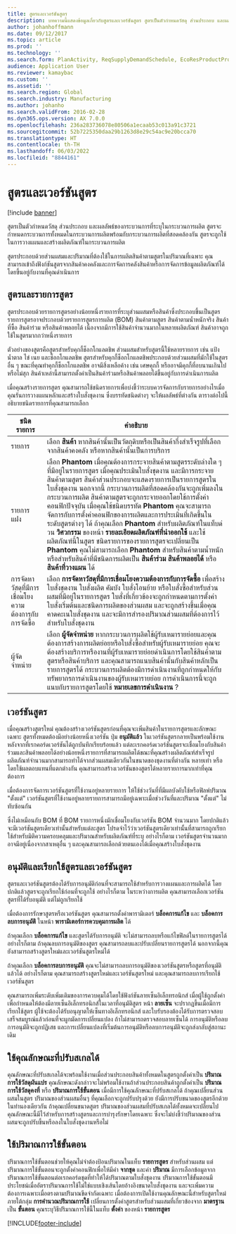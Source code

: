 ```yaml
---
title: สูตรและเวอร์ชันสูตร
description: บทความนี้แสดงข้อมูลเกี่ยวกับสูตรและเวอร์ชันสูตร สูตรเป็นตัวกำหนดวัสดุ ส่วนประกอบ และผลลัพธ์ของกระบวนการที่ระบุในกระบวนการผลิต สูตรจะถูกใช้ในการวางแผนและสร้างผลิตภัณฑ์ในกระบวนการผลิต
author: johanhoffmann
ms.date: 09/12/2017
ms.topic: article
ms.prod: ''
ms.technology: ''
ms.search.form: PlanActivity, ReqSupplyDemandSchedule, EcoResProductProdTypeFormulaNoActiveFormulaFormPart
audience: Application User
ms.reviewer: kamaybac
ms.custom: ''
ms.assetid: ''
ms.search.region: Global
ms.search.industry: Manufacturing
ms.author: johanho
ms.search.validFrom: 2016-02-28
ms.dyn365.ops.version: AX 7.0.0
ms.openlocfilehash: 236a283736078e80506a1ecaab53c013a91c3721
ms.sourcegitcommit: 52b7225350daa29b1263d8e29c54ac9e20bcca70
ms.translationtype: HT
ms.contentlocale: th-TH
ms.lasthandoff: 06/03/2022
ms.locfileid: "8844161"
---
```

# <a name="formulas-and-formula-versions"></a>สูตรและเวอร์ชันสูตร

[!include [banner](../includes/banner.md)]

สูตรเป็นตัวกำหนดวัสดุ ส่วนประกอบ และผลลัพธ์ของกระบวนการที่ระบุในกระบวนการผลิต สูตรจะกำหนดกระบวนการทั้งหมดในกระบวนการผลิตพร้อมกับกระบวนการผลิตที่สอดคล้องกัน สูตรจะถูกใช้ในการวางแผนและสร้างผลิตภัณฑ์ในกระบวนการผลิต

สูตรประกอบด้วยส่วนผสมและปริมาณที่ต้องใช้ในการผลิตสินค้าตามสูตรในปริมาณที่เฉพาะ คุณสามารถเข้าถึงฟังก์ชันสูตรจากสินค้าคงคลังและการจัดการคลังสินค้าหรือการจัดการข้อมูลผลิตภัณฑ์ได้โดยขึ้นอยู่กับงานที่คุณดำเนินการ

## <a name="formulas-and-formula-lines"></a>สูตรและรายการสูตร
สูตรประกอบด้วยรายการสูตรอย่างน้อยหนึ่งรายการที่ระบุส่วนผสมหรือสินค้าซึ่งประกอบขึ้นเป็นสูตร รายการสูตรอาจประกอบด้วยรายการสูตรการผลิต (BOM) สินค้าตามสูตร สินค้าตามน้ำหนักจริง สินค้าที่ซื้อ สินค้าร่วม หรือสินค้าพลอยได้ เนื่องจากมีการใช้สินค้าจำนวนมากในหลายผลิตภัณฑ์ สินค้าอาจถูกใช้ในสูตรมากกว่าหนึ่งรายการ

ตัวอย่างของสูตรคือสูตรสำหรับคุกกี้ช็อกโกแลตชิพ ส่วนผสมสำหรับสูตรนี้ใช้หลายรายการ เช่น แป้ง น้ำตาล ไข่ เนย และช็อกโกแลตชิพ สูตรสำหรับคุกกี้ช็อกโกแลตชิพประกอบด้วยส่วนผสมที่มักใช้ในสูตรอื่น ๆ ขณะที่คุณทำคุกกี้ช็อกโกแลตชิพ อาจมีสิ่งเหลือค้าง เช่น เศษคุกกี้ หรืออาจมีคุกกี้ที่อบนานเกินไปหรือไม่สุก สินค้าเหล่านี้สามารถตั้งค่าเป็นสินค้าร่วมหรือสินค้าพลอยได้ขึ้นอยู่กับการดำเนินการผลิต

เมื่อคุณสร้างรายการสูตร คุณสามารถใช้ชนิดรายการเพื่อบ่งชี้ว่าระบบควรจัดการกับรายการอย่างไรเมื่อคุณรันการวางแผนหลักและสร้างใบสั่งชุดงาน ซึ่งบรรทัดชนิดต่างๆ จะให้ผลลัพธ์ที่ต่างกัน  ตารางต่อไปนี้อธิบายชนิดรายการที่คุณสามารถเลือก 

| ชนิดรายการ     | คำอธิบาย  |
|---------------|--------------|
| รายการ          | เลือก **สินค้า** หากสินค้านั้นเป็นวัตถุดิบหรือเป็นสินค้ากึ่งสำเร็จรูปทึ่เลือกจากสินค้าคงคลัง หรือหากสินค้านั้นเป็นการบริการ |
| รายการแฝง       | เลือก **Phantom** เมื่อคุณต้องการกระจายสินค้าตามสูตรระดับล่างใด ๆ ที่มีอยู่ในรายการสูตร เมื่อคุณประเมินใบสั่งชุดงาน และมีการกระจายสินค้าตามสูตร สินค้าส่วนประกอบจะแสดงรายการเป็นรายการสูตรในใบสั่งชุดงาน นอกจากนี้ กระบวนการผลิตที่สอดคล้องกันจะถูกเพิ่มลงในกระบวนการผลิต สินค้าตามสูตรจะถูกกระจายออกโดยใช้การตั้งค่าคอนฟิกปัจจุบัน เมื่อคุณใช้ชนิดบรรทัด **Phantom** คุณจะสามารถจัดการกับการตั้งค่าคอนฟิกของการผลิตและการประเมินที่เกิดขึ้นในระดับสูตรต่างๆ ได้ ถ้าคุณเลือก **Phantom** สำหรับผลิตภัณฑ์ในแท็บด่วน **วิศวกรรม** ของหน้า **รายละเอียดผลิตภัณฑ์ที่นำออกใช้** และใช้ผลิตภัณฑ์นี้ในสูตร ชนิดรายการของรายการสูตรจะเปลี่ยนเป็น **Phantom** คุณไม่สามารถเลือก **Phantom** สำหรับสินค้าตามน้ำหนัก หรือสำหรับสินค้าที่มีชนิดการผลิตเป็น **สินค้าร่วม** **สินค้าพลอยได้** หรือ **สินค้าที่วางแผน** ได้ |
| การจัดหาวัสดุที่มีการเชื่อมโยงความต้องการกับการจัดซื้อ | เลือก **การจัดหาวัสดุที่มีการเชื่อมโยงความต้องการกับการจัดซื้อ** เพื่อสร้างใบสั่งชุดงาน ใบสั่งผลิต คัมบัง ใบสั่งโอนย้าย หรือใบสั่งซื้อสำหรับส่วนผสมที่มีอยู่ในรายการสูตร ใบสั่งที่เกี่ยวข้องจะถูกกำหนดตามการตั้งค่าใบสั่งเริ่มต้นและชนิดการผลิตของส่วนผสม และจะถูกสร้างขึ้นเมื่อคุณคาดคะเนใบสั่งชุดงาน และจะมีการสำรองปริมาณส่วนผสมที่ต้องการไว้สำหรับใบสั่งชุดงาน |
| ผู้จัดจำหน่าย        | เลือก **ผู้จัดจำหน่าย** หากกระบวนการผลิตใช้ผู้รับเหมารายย่อยและคุณต้องการสร้างการผลิตย่อยหรือใบสั่งซื้อสำหรับผู้รับเหมารายย่อย คุณจะต้องสร้างบริการหรืองานที่ผู้รับเหมารายย่อยดำเนินการโดยใช้สินค้าตามสูตรหรือสินค้าบริการ และคุณสามารถแนบสินค้านั้นกับสินค้าหลักเป็นรายการสูตรได้ กระบวนการผลิตต้องมีการดำเนินงานที่ถูกกำหนดให้กับทรัพยากรการดำเนินงานของผู้รับเหมารายย่อย การดำเนินการนี้จะถูกแนบกับรายการสูตรโดยใช้ **หมายเลขการดำเนินงาน** ? |

## <a name="formula-versions"></a>เวอร์ชันสูตร
เมื่อคุณสร้างสูตรใหม่ คุณต้องสร้างเวอร์ชันสูตรก่อนที่คุณจะเพิ่มสินค้าในรายการสูตรและลักษณะเฉพาะ สูตรทั้งหมดต้องมีอย่างน้อยหนึ่งเวอร์ชัน ปุ่ม **อนุมัติแล้ว** ในเวอร์ชันสูตรกลายเป็นพร้อมใช้งานหลังจากที่เรกคอร์ดเวอร์ชันได้ถูกบันทึกเรียบร้อยแล้ว แต่ละเรกคอร์ดเวอร์ชันสูตรจะเชื่อมโยงกับสินค้าร่วมและสินค้าพลอยได้อย่างน้อยหนึ่งรายการที่สามารถผลิตได้ขณะที่คุณสร้างผลิตภัณฑ์สำเร็จรูป ผลิตภัณฑ์จำนวนมากสามารถทำได้จากส่วนผสมเดียวกันในขนาดของชุดงานที่ต่างกัน หลายเท่า หรือโดยใช้ผลตอบแทนที่แตกต่างกัน คุณสามารถสร้างเวอร์ชันของสูตรได้หลายรายการมากเท่าที่คุณต้องการ

เมื่อต้องการจัดการเวอร์ชันสูตรที่ใช้งานอยู่หลายรายการ ให้ใช้ช่วงวันที่ที่มีผลบังคับใช้หรือฟิลพ์ปริมาณ "ตั้งแต่" เวอร์ชันสูตรที่ใช้งานอยู่หลายรายการสามารถมีอยู่เฉพาะเมื่อช่วงวันที่และปริมาณ "ตั้งแต่" ไม่ทับซ้อนกัน

ซึ่งไม่เหมือนกับ BOM ที่ BOM รายการหนึ่งมักเชื่อมโยงกับเวอร์ชัน BOM จำนวนมาก โดยปกติแล้วจะมีเวอร์ชันสูตรเดียวเท่านั้นสำหรับแต่ละสูตร โปรดจำไว้ว่าเวอร์ชันสูตรเดียวเท่านั้นที่สามารถถูกเรียกใช้สำหรับมิติความครอบคลุมและปริมาณสำหรับผลิตภัณฑ์ที่ระบุ อย่างไรก็ตาม เวอร์ชันสูตรจำนวนมากอาจมีอยู่เนื่องจากสาเหตุอื่น ๆ และคุณสามารถเลือกด้วยตนเองได้เมื่อคุณสร้างใบสั่งชุดงาน

## <a name="approve-and-activate-formulas-and-formula-versions"></a>อนุมัติและเรียกใช้สูตรและเวอร์ชันสูตร
สูตรและเวอร์ชันสูตรต้องได้รับการอนุมัติก่อนที่จะสามารถใช้สำหรับการวางแผนและการผลิตได้ โดยปกติแล้วสูตรจะถูกเรียกใช้ก่อนที่จะถูกใช้ อย่างไรก็ตาม ในระหว่างการผลิต คุณสามารถเลือกเวอร์ชันสูตรที่ได้รับอนุมัติ แต่ไม่ถูกเรียกใช้

เมื่อต้องการรักษาสูตรหรือเวอร์ชันสูตร คุณสามารถตั้งค่าพารามิเตอร์ **บล็อคการแก้ไข** และ **บล็อคการลบการอนุมัติ** ในหน้า **พารามิเตอร์การควบคุมการผลิต** ได้

ถ้าคุณเลือก **บล็อคการแก้ไข** และสูตรได้รับการอนุมัติ จะไม่สามารถลบหรือแก้ไขฟิลด์ในรายการสูตรได้ อย่างไรก็ตาม ถ้าคุณลบการอนุมัติของสูตร คุณสามารถลบและปรับเปลี่ยนรายการสูตรได้ นอกจากนี้คุณยังสามารถสร้างสูตรใหม่และเวอร์ชันสูตรใหม่ได้

ถ้าคุณเลือก **บล็อคการลบการอนุมัติ** คุณจะไม่สามารถลบการอนุมัติของเวอร์ชันสูตรหรือสูตรที่อนุมัติแล้วได้ อย่างไรก็ตาม คุณสามารถสร้างสูตรใหม่และเวอร์ชันสูตรใหม่ และคุณสามารถลบการเรียกใช้เวอร์ชันสูตร

คุณสามารถเพิ่มระดับเพิ่มเติมของการควบคุมได้โดยใช้ฟังก์ชันลายเซ็นอิเล็กทรอนิกส์ เมื่อผู้ใช้ถูกตั้งค่าเพื่อกำหนดให้ต้องมีลายเซ็นอิเล็กทรอนิกส์ในเวลาที่อนุมัติสูตร หน้า **ลายเซ็น** จะปรากฏขึ้นเมื่อมีการเรียกใช้สูตร ผู้ใช้จะต้องได้รับอนุญาตให้เซ็นทางอิเล็กทรอนิกส์ และใบรับรองต้องได้รับการตรวจสอบเสร็จสมบูรณ์แล้วก่อนที่จะผูกมัดการเปลี่ยนแปลง ถ้าไม่สามารถตรวจสอบลายเซ็นได้ การอนุมัติหรือลบการอนุมัติจะถูกปฏิเสธ และการเปลี่ยนแปลงที่เริ่มต้นการอนุมัติหรือลบการอนุมัติจะถูกส่งกลับสู่สถานะเดิม

## <a name="use-the-scalable-feature"></a>ใช้คุณลักษณะที่ปรับสเกลได้
คุณลักษณะที่ปรับสเกลได้จะพร้อมใช้งานเมื่อส่วนประกอบสินค้าทั้งหมดในสูตรถูกตั้งค่าเป็น **ปริมาณการใช้วัสดุผันแปร** คุณลักษณะดังกล่าวจะไม่พร้อมใช้งานถ้าส่วนประกอบสินค้าถูกตั้งค่าเป็น **ปริมาณการใช้วัสดุคงที่** หรือ **ปริมาณการใช้ขั้นตอน** เมื่อมีการใช้คุณลักษณะที่ปรับสเกลได้ ถ้าคุณเปลี่ยนส่วนผสมในสูตร ปริมาณของส่วนผสมอื่นๆ ที่คุณเลือกจะถูกปรับปรุงด้วย ยังมีการปรับขนาดของสูตรอีกด้วย  ในทำนองเดียวกัน ถ้าคุณเปลี่ยนขนาดสูตร ปริมาณของส่วนผสมที่ปรับสเกลได้ทั้งหมดจะเปลี่ยนไป คุณลักษณะนี้มีไว้สำหรับการสร้างสูตรและการบำรุงรักษาโดยเฉพาะ ซึ่งจะไม่บ่งชี้ว่าปริมาณของส่วนผสมจะถูกปรับขึ้นหรือลงในใบสั่งชุดงานหรือไม่

## <a name="use-step-consumption"></a>ใช้ปริมาณการใช้ขั้นตอน
ปริมาณการใช้ขั้นตอนช่วยให้คุณไม่จำต้องป้อนปริมาณในแท็บ **รายการสูตร** สำหรับส่วนผสม แต่ปริมาณการใช้ขั้นตอนจะถูกตั้งค่าคอนฟิกเพื่อให้มีค่า **จากชุด** และค่า **ปริมาณ** มีการเลือกข้อมูลจากปริมาณการใช้ขั้นตอนต่อเรกคอร์ดชุดที่ทำให้ได้ปริมาณตามใบสั่งชุดงาน ปริมาณการใช้ขั้นตอนมีประโยชน์เมื่ออัตราปริมาณการใช้ไม่ใช่แบบเชิงเส้นโดยอ้างอิงขนาดใบสั่งชุดงาน และจะเพิ่มความต้องการเฉพาะเมื่อตรงตามปริมาณขีดจำกัดเฉพาะ เมื่อต้องการเปิดใช้งานคุณลักษณะนี้สำหรับสูตรใหม่ ภายใต้กลุ่ม **การคำนวณปริมาณการใช้** เปลี่ยนการตั้งค่าสูตรสำหรับส่วนผสมที่เกี่ยวข้องจาก **มาตรฐาน** เป็น **ขั้นตอน** คุณระบุวิธีปริมาณการใช้นี้ในแท็บ **ตั้งค่า** ของหน้า **รายการสูตร**


[!INCLUDE[footer-include](../../includes/footer-banner.md)]